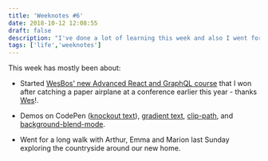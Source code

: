 ```yaml
---
title: 'Weeknotes #6'
date: 2018-10-12 12:08:55
draft: false
description: "I've done a lot of learning this week and also I went for a big family walk last Sunday."
tags: ['life','weeknotes']
---
```


This week has mostly been about:

*   Started [WesBos' new Advanced React and GraphQL course](https://advancedreact.com/) that I won after catching a paper airplane at a conference earlier this year - thanks [Wes](https://twitter.com/wesbos)!.   
    
*   Demos on CodePen ([knockout text](https://codepen.io/bigandy/pen/xygaLQ)), [gradient text](https://codepen.io/bigandy/pen/ReoYzK), [clip-path](https://codepen.io/bigandy/pen/YJWyMw), and [background-blend-mode](https://codepen.io/ventureharbour/pen/wYgbLE).
*   Went for a long walk with Arthur, Emma and Marion last Sunday exploring the countryside around our new home.